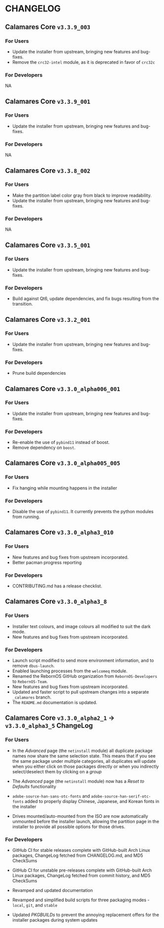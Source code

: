 # CHANGELOG

## Calamares Core `v3.3.9_003`

### For Users

- Update the installer from upstream, bringing new features and bug-fixes.
- Remove the `crc32-intel` module, as it is deprecated in favor of `crc32c`

### For Developers

NA

## Calamares Core `v3.3.9_001`

### For Users

- Update the installer from upstream, bringing new features and bug-fixes.

### For Developers

NA

## Calamares Core `v3.3.8_002`

### For Users

- Make the partition label color gray from black to improve readability.
- Update the installer from upstream, bringing new features and bug-fixes.

### For Developers

NA

## Calamares Core `v3.3.5_001`

### For Users

- Update the installer from upstream, bringing new features and bug-fixes.

### For Developers

- Build against Qt6, update dependencies, and fix bugs resulting from the transition.

## Calamares Core `v3.3.2_001`

### For Users

- Update the installer from upstream, bringing new features and bug-fixes.

### For Developers

- Prune build dependencies

## Calamares Core `v3.3.0_alpha006_001`

### For Users

- Update the installer from upstream, bringing new features and bug-fixes.

### For Developers

- Re-enable the use of `pybind11` instead of boost.
- Remove dependency on `boost`.

## Calamares Core `v3.3.0_alpha005_005`

### For Users

- Fix hanging while mounting happens in the installer

### For Developers

- Disable the use of `pybind11`. It currently prevents the python modules from running.

## Calamares Core `v3.3.0_alpha3_010`

### For Users

- New features and bug fixes from upstream incorporated.
- Better pacman progress reporting

### For Developers

- CONTRIBUTING.md has a release checklist.

## Calamares Core `v3.3.0_alpha3_8`

### For Users

- Installer text colours, and image colours all modified to suit the dark mode.
- New features and bug fixes from upstream incorporated.

### For Developers

- Launch script modified to send more environment information, and to remove `dbus-launch`.
- Enabled launching processes from the `welcomeq` module.
- Renamed the RebornOS GitHub organization from `RebornOS-Developers` to `RebornOS-Team`.
- New features and bug fixes from upstream incorporated.
- Updated and faster script to pull upstream changes into a separate `_calamares` branch.
- The `README.md` documentation is updated.

## Calamares Core `v3.3.0_alpha2_1` -> `v3.3.0_alpha3_5` ChangeLog

### For Users

- In the *Advanced* page (the `netinstall` module) all duplicate package names now share the same selection state. This means that if you see the same package under multiple categories, all duplicates will update when you either click on those packages directly or when you indirectly select/deselect them by clicking on a *group*

- The *Advanced* page (the `netinstall` module) now has a *Reset to Defaults* functionality

- `adobe-source-han-sans-otc-fonts` and `adobe-source-han-serif-otc-fonts` added to properly display Chinese, Japanese, and Korean fonts in the installer

- Drives mounted/auto-mounted from the ISO are now automatically unmounted before the installer launch, allowing the partition page in the installer to provide all possible options for those drives.


### For Developers

- GitHub CI for stable releases complete with GitHub-built Arch Linux packages, ChangeLog fetched from CHANGELOG.md, and MD5 CheckSums

- GitHub CI for unstable pre-releases complete with GitHub-built Arch Linux packages, ChangeLog fetched from commit history, and MD5 CheckSums

- Revamped and updated documentation
  
- Revamped and simplified build scripts for three packaging modes - `local`, `git`, and `stable`
  
- Updated *PKGBUILDs* to prevent the annoying replacement offers for the installer packages during system updates
